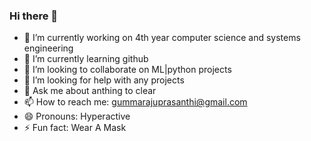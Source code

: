 ### Hi there 👋




- 🔭 I’m currently working on 4th year computer science and systems engineering
- 🌱 I’m currently learning github
- 👯 I’m looking to collaborate on ML|python projects
- 🤔 I’m looking for help with any projects
- 💬 Ask me about anthing to clear
- 📫 How to reach me: gummarajuprasanthi@gmail.com
- 😄 Pronouns: Hyperactive
- ⚡ Fun fact: Wear A Mask


